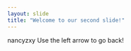 ```yaml
---
layout: slide
title: "Welcome to our second slide!"
---
```

nancyzxy
Use the left arrow to go back!
